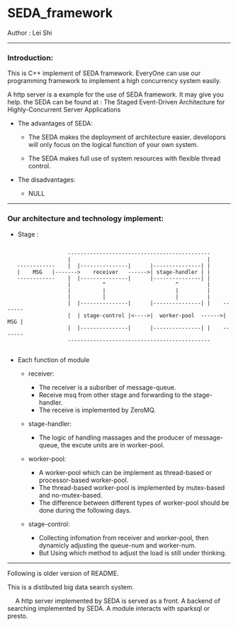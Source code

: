 # SEDA_framework

Author : Lei Shi

------------
### Introduction:

This is C++ implement of SEDA framework. EveryOne can use our programming framework to implement a high concurrency system easily.

A http server is a example for the use of SEDA framework. It may give you help. the SEDA can be found at : The Staged Event-Driven Architecture for Highly-Concurrent Server Applications

- The advantages of SEDA:
   
    - The SEDA makes the deployment of architecture easier. developors will only focus on the logical function of your own system.
   
    - The SEDA makes full use of system resources with flexible thread control.

- The disadvantages:

    - NULL

-----------

### Our architecture and technology implement:

- Stage :


```
                                    
                   ---------------------------------------------
                   |                                           |
   ------------    |  |---------------|      |---------------| |    
   |    MSG   |------->    receiver   ------>| stage-handler | |
   ------------    |  |---------------|      |---------------| |  
                   |          ^                      ^         |
                   |          |                      |         |
                   |          |                      |         |
                   |  |---------------|      |---------------| |    -------
                   |  | stage-control |<---->|  worker-pool  ------>| MSG |
                   |  |---------------|      |---------------| |    -------
                   ---------------------------------------------
                   
```

-   Each function of module
    -  receiver:
        - The receiver is a subsriber of message-queue.
        - Receive msq from other stage and forwarding to the stage-handler.
        - The receive is implemented by ZeroMQ.

    -  stage-handler:
        - The logic of handling massages and the producer of message-queue, the excute units are in worker-pool.

    -  worker-pool:
        - A worker-pool which can be implement as thread-based or processor-based worker-pool.
        - The thread-based worker-pool is implemented by mutex-based and no-mutex-based.
        - The difference between different types of worker-pool should be done during the following days.

    -  stage-control:
        - Collecting infomation from receiver and worker-pool, then dynamicly adjusting the queue-num and worker-num.
        -  But Using which method to adjust the load is still under thinking.

-----------------------------------------------------------------------------
Following is older version of README.

This is a distibuted big data search system. 
  
&ensp;&ensp;  A http server implemented by SEDA is served as a front. A backend of searching implemented by SEDA. A module interacts with sparksql or presto.
  
